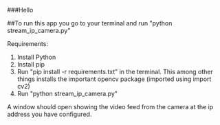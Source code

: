 ###Hello

##To run this app you go to your terminal and run "python stream_ip_camera.py"

Requirements:

1. Install Python
2. Install pip
3. Run "pip install -r requirements.txt" in the terminal. This among other things installs the important opencv package (imported using import cv2)
4. Run "python stream_ip_camera.py"

A window should open showing the video feed from the camera at the ip address you have configured.
 

